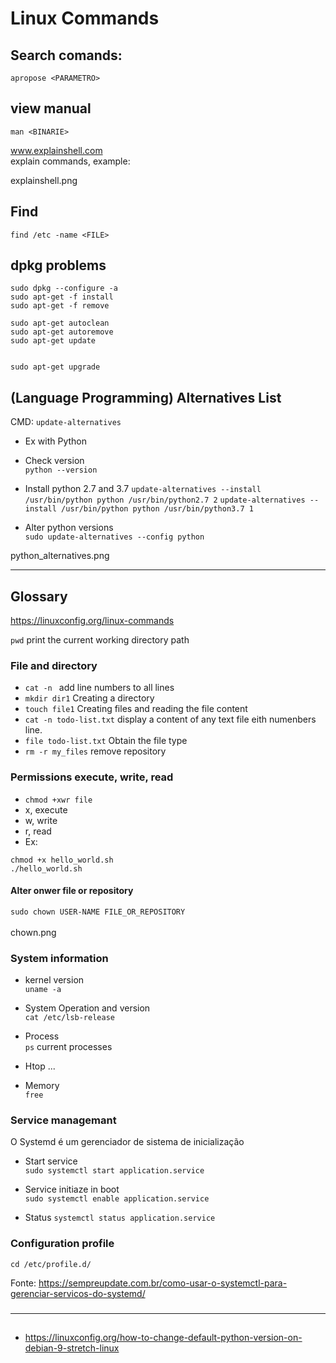 # Linux Commands

## Search comands:
`apropose <PARAMETRO>`

## view manual
`man <BINARIE>`<br/>

www.explainshell.com<br/>
explain commands, example: 

explainshell.png

## Find 
`find /etc -name <FILE>`

## dpkg problems
```
sudo dpkg --configure -a
sudo apt-get -f install
sudo apt-get -f remove

sudo apt-get autoclean
sudo apt-get autoremove
sudo apt-get update


sudo apt-get upgrade
```




## (Language Programming) Alternatives List 
 CMD: `update-alternatives`

- Ex with Python<br/>
- Check version<br/>
`python --version`

- Install python 2.7 and 3.7
`update-alternatives --install /usr/bin/python python /usr/bin/python2.7 2`
`update-alternatives --install /usr/bin/python python /usr/bin/python3.7 1`

- Alter python versions<br/>
`sudo update-alternatives --config python`

python_alternatives.png

---

## Glossary

https://linuxconfig.org/linux-commands

`pwd`  print the current working directory path


### File and directory
- `cat -n ` add line numbers to all lines
- `mkdir dir1` Creating a directory
- `touch file1` Creating files and reading the file content
- `cat -n todo-list.txt` display a content of any text file eith numenbers line.
- `file todo-list.txt` Obtain the file type
- `rm -r my_files` remove repository

 
 
 ### Permissions execute, write, read
- `chmod +xwr file` 
 - x, execute
 - w, write
 - r, read
 - Ex: <br/>
 ```
 chmod +x hello_world.sh
 ./hello_world.sh 
 ```

 #### Alter onwer file or repository
 `sudo chown USER-NAME FILE_OR_REPOSITORY`<br/>
  <br/>
 chown.png
 
### System information
- kernel version <br/>
`uname -a` 

- System Operation and version<br/>
`cat /etc/lsb-release`

- Process<br/>
`ps` current processes

- Htop ...

- Memory<br/>
`free`


### Service managemant
O Systemd é um gerenciador de sistema de inicialização

- Start service<br/>
`sudo systemctl start application.service`

- Service initiaze in boot<br/>
`sudo systemctl enable application.service`

- Status
`systemctl status application.service`


### Configuration profile
`cd /etc/profile.d/`



Fonte: https://sempreupdate.com.br/como-usar-o-systemctl-para-gerenciar-servicos-do-systemd/

###


---
## 
- https://linuxconfig.org/how-to-change-default-python-version-on-debian-9-stretch-linux
